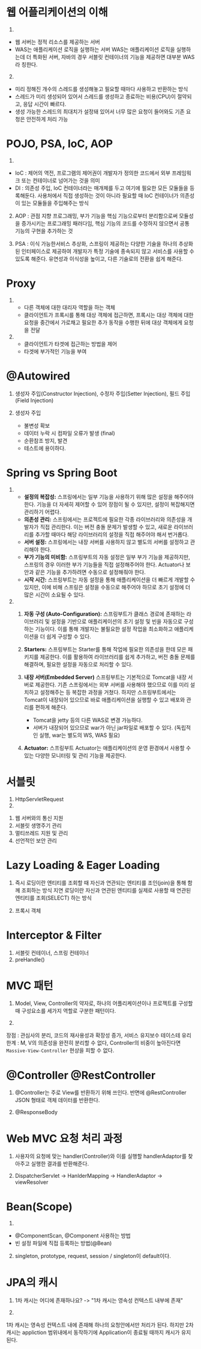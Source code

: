 # 웹 어플리케이션의 이해

1. 
- 웹 서버는 정적 리소스를 제공하는 서버
-  WAS는 애플리케이션 로직을 실행하는 서버
WAS는 애플리케이션 로직을 실행하는데 더 특화된 서버, 자바의 경우 서블릿 컨테이너의 기능을 제공하면 대부분 WAS라 칭한다.
2. 
- 미리 정해진 개수의 스레드를 생성해놓고 필요할 때마다 사용하고 반환하는 방식
- 스레드가 미리 생성되어 있어서 스레드를 생성하고 종료하는 비용(CPU)이 절약되고, 응답 시간이 빠르다.
- 생성 가능한 스레드의 최대치가 설정돼 있어서 너무 많은 요청이 들어와도 기존 요청은 안전하게 처리 가능

# POJO, PSA, IoC, AOP

1. 
- IoC : 제어의 역전, 프로그램의 제어권이 개발자가 정의한 코드에서 외부 프레임워크 또는 컨테이너로 넘어가는 것을 의미
- DI : 의존성 주입, IoC 컨테이너라는 매개체를 두고 여기에 필요한 모든 모듈들을 등록해둔다. 사용처에서 직접 생성하는 것이 아니라 필요할 때 IoC 컨테이너가 의존성이 있는 모듈들을 주입해주는 방식 

2. AOP : 관점 지향 프로그래밍, 부가 기능을 핵심 기능으로부터 분리함으로써 모듈성을 증가시키는 프로그래밍 패러다임, 핵심 기능의 코드를 수정하지 않으면서 공통 기능의 구현을 추가하는 것

3. PSA : 이식 가능한서비스 추상화, 스프링이 제공하는 다양한 기술을 하나의 추상화된 인터페이스로 제공하여 개발자가 특정 기술에 종속되지 않고 서비스를 사용할 수 있도록 해준다. 유연성과 이식성을 높이고, 다른 기술로의 전환을 쉽게 해준다.

# Proxy

1. 
    - 다른 객체에 대한 대리자 역할을 하는 객체 
    - 클라이언트가 프록시를 통해 대상 객체에 접근하면, 프록시는 대상 객체에 대한 요청을 중간에서 가로채고 필요한 추가 동작을 수행한 뒤에 대상 객체에게 요청을 전달

2. 
    - 클라이언트가 타겟에 접근하는 방법을 제어
    - 타겟에 부가적인 기능을 부여

# @Autowired

1. 생성자 주입(Constructor Injection), 수정자 주입(Setter Injection), 필드 주입(Field Injection)

2. 생성자 주입
    - 불변성 확보   
    - 데이터 누락 시 컴파일 오류가 발생 (final)
    - 순환참조 방지, 발견
    - 테스트에 용이하다.

# Spring vs Spring Boot

1. 
    - **설정의 복잡성:** 스프링에서는 일부 기능을 사용하기 위해 많은 설정을 해주어야 한다. 기능을 더 자세히 제어할 수 있어 장점이 될 수 있지만, 설정이 복잡해지면 관리하기 어렵다.
    - **의존성 관리:** 스프링에서는 프로젝트에 필요한 각종 라이브러리와 의존성을 개발자가 직접 관리한다. 이는 버전 충돌 문제가 발생할 수 있고, 새로운 라이브러리를 추가할 때마다 해당 라이브러리의 설정을 직접 해주어야 해서 번거롭다.
    - **서버 설정:** 스프링에서는 내장 서버를 사용하지 않고 별도의 서버를 설정하고 관리해야 한다.
    - **부가 기능의 미비함:** 스프링부트의 자동 설정은 일부 부가 기능을 제공하지만, 스프링의 경우 이러한 부가 기능들을 직접 설정해주어야 한다. Actuator나 보안과 같은 기능을 추가하려면 수동으로 설정해줘야 한다.
    - **시작 시간:** 스프링부트는 자동 설정을 통해 애플리케이션을 더 빠르게 개발할 수 있지만, 이에 비해 스프링은 설정을 수동으로 해주어야 하므로 초기 설정에 더 많은 시간이 소요될 수 있다.

2. 
    1. **자동 구성 (Auto-Configuration):**
        스프링부트가 클래스 경로에 존재하는 라이브러리 및 설정을 기반으로 애플리케이션의 초기 설정 및 빈을 자동으로 구성하는 기능이다. 이를 통해 개발자는 불필요한 설정 작업을 최소화하고 애플리케이션을 더 쉽게 구성할 수 있다.
        
    2. **Starters:**
        스프링부트는 Starter를 통해 작업에 필요한 의존성을 한데 모은 패키지를 제공한다. 이를 활용하여 라이브러리를 쉽게 추가하고, 버전 충돌 문제를 해결하며, 필요한 설정을 자동으로 처리할 수 있다.
        
    3. **내장 서버(Embedded Server)**
        스프링부트는 기본적으로 Tomcat을 내장 서버로 제공한다. 기존 스프링에서는 외부 서버를 사용해야 했으므로 이를 미리 설치하고 설정해주는 등 복잡한 과정을 거쳤다. 하지만 스프링부트에서는 Tomcat이 내장되어 있으므로 바로 애플리케이션을 실행할 수 있고 배포와 관리를 편하게 해준다.
        
        - Tomcat을 jetty 등의 다른 WAS로 변경 가능하다.
        - 서버가 내장되어 있으므로 war가 아닌 jar파일로 배포할 수 있다. (독립적인 실행, war는 별도의 WS, WAS 필요)
    4. **Actuator:** 
        스프링부트 Actuator는 애플리케이션의 운영 환경에서 사용할 수 있는 다양한 모니터링 및 관리 기능을 제공한다.


# 서블릿

1. HttpServletRequest
2. 
  1) 웹 서버와의 통신 지원
  2) 서블릿 생명주기 관리
  3) 멀티쓰레드 지원 및 관리
  4) 선언적인 보안 관리
  
# Lazy Loading & Eager Loading

1. 즉시 로딩이란 엔티티를 조회할 때 자신과 연관되는 엔티티를 조인(join)을 통해 함께 조회하는 방식
	지연 로딩이란 자신과 연관된 엔티티를 실제로 사용할 때 연관된 엔티티를 조회(SELECT) 하는 방식

2. 프록시 객체

# Interceptor & Filter

1. 서블릿 컨테이너, 스프링 컨테이너
2. preHandle()



# MVC 패턴

1. Model, View, Controller의 약자로, 하나의 어플리케이션이나 프로젝트를 구성할때 구성요소를 세가지 역할로 구분한 패턴이다.

2. 
장점 : 관심사의 분리, 코드의 재사용성과 확장성 증가, 서비스 유지보수 테이스테 유리
한계 : M, V의 의존성을 완전히 분리할 수 없다, Controller의 비중이 높아진다면 `Massive-View-Controller` 현상을 피할 수 없다.

# @Controller @RestController

1. @Controller는 주로 View를 반환하기 위해 쓰인다. 반면에 @RestController JSON 형태로 객체 데이터를 반환한다.

2. @ResponseBody

# Web MVC 요청 처리 과정

1. 사용자의 요청에 맞는 handler(Controller)와 이를 실행할 handlerAdaptor를 찾아주고 실행한 결과를 반환해준다.


2. DispatcherServlet -> HanlderMapping -> HandlerAdaptor -> viewResolver

# Bean(Scope)

1. 
- @ComponentScan, @Component 사용하는 방법
- 빈 설정 파일에 직접 등록하는 방법(@Bean)

2. singleton, prototype, request, session / singleton이 default이다.

# JPA의 캐시

1. 1차 캐시는 어디에 존재하나요?  -> "1차 캐시는 영속성 컨텍스트 내부에 존재"

2. 
1차 캐시는 영속성 컨텍스트 내에 존재해 하나의 요청안에서만 처리가 된다. 하지만 2차캐시는 appliction 범위내에서 동작하기에 Application이 종료될 때까지 캐시가 유지된다.
